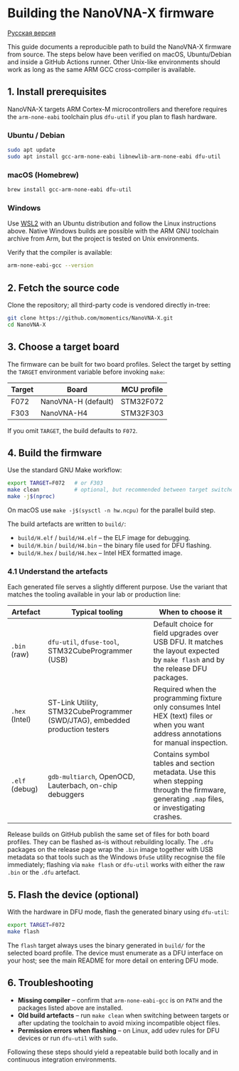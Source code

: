 # Building the NanoVNA-X firmware
[Русская версия](building_ru.md)

This guide documents a reproducible path to build the NanoVNA-X firmware from
source. The steps below have been verified on macOS, Ubuntu/Debian and inside
a GitHub Actions runner. Other Unix-like environments should work as long as
the same ARM GCC cross-compiler is available.

## 1. Install prerequisites

NanoVNA-X targets ARM Cortex-M microcontrollers and therefore requires the
`arm-none-eabi` toolchain plus `dfu-util` if you plan to flash hardware.

### Ubuntu / Debian

```bash
sudo apt update
sudo apt install gcc-arm-none-eabi libnewlib-arm-none-eabi dfu-util
```

### macOS (Homebrew)

```bash
brew install gcc-arm-none-eabi dfu-util
```

### Windows

Use [WSL2](https://learn.microsoft.com/windows/wsl/install) with an Ubuntu
distribution and follow the Linux instructions above. Native Windows builds are
possible with the ARM GNU toolchain archive from Arm, but the project is tested
on Unix environments.

Verify that the compiler is available:

```bash
arm-none-eabi-gcc --version
```

## 2. Fetch the source code

Clone the repository; all third-party code is vendored directly in-tree:

```bash
git clone https://github.com/momentics/NanoVNA-X.git
cd NanoVNA-X
```

## 3. Choose a target board

The firmware can be built for two board profiles. Select the target by setting
the `TARGET` environment variable before invoking `make`:

| Target | Board                | MCU profile |
|--------|----------------------|-------------|
| F072   | NanoVNA-H (default)  | STM32F072   |
| F303   | NanoVNA-H4           | STM32F303   |

If you omit `TARGET`, the build defaults to `F072`.

## 4. Build the firmware

Use the standard GNU Make workflow:

```bash
export TARGET=F072   # or F303
make clean           # optional, but recommended between target switches
make -j$(nproc)
```

On macOS use `make -j$(sysctl -n hw.ncpu)` for the parallel build step.

The build artefacts are written to `build/`:

- `build/H.elf` / `build/H4.elf` – the ELF image for debugging.
- `build/H.bin` / `build/H4.bin` – the binary file used for DFU flashing.
- `build/H.hex` / `build/H4.hex` – Intel HEX formatted image.

### 4.1 Understand the artefacts

Each generated file serves a slightly different purpose. Use the variant that
matches the tooling available in your lab or production line:

| Artefact        | Typical tooling                                      | When to choose it |
|-----------------|------------------------------------------------------|-------------------|
| `.bin` (raw)    | `dfu-util`, `dfuse-tool`, STM32CubeProgrammer (USB)  | Default choice for field upgrades over USB DFU. It matches the layout expected by `make flash` and by the release DFU packages. |
| `.hex` (Intel)  | ST-Link Utility, STM32CubeProgrammer (SWD/JTAG), embedded production testers | Required when the programming fixture only consumes Intel HEX (text) files or when you want address annotations for manual inspection. |
| `.elf` (debug)  | `gdb-multiarch`, OpenOCD, Lauterbach, on-chip debuggers | Contains symbol tables and section metadata. Use this when stepping through the firmware, generating `.map` files, or investigating crashes. |

Release builds on GitHub publish the same set of files for both board
profiles. They can be flashed as-is without rebuilding locally. The `.dfu`
packages on the release page wrap the `.bin` image together with USB metadata
so that tools such as the Windows `DfuSe` utility recognise the file
immediately; flashing via `make flash` or `dfu-util` works with either the raw
`.bin` or the `.dfu` artefact.

## 5. Flash the device (optional)

With the hardware in DFU mode, flash the generated binary using `dfu-util`:

```bash
export TARGET=F072
make flash
```

The `flash` target always uses the binary generated in `build/` for the
selected board profile. The device must enumerate as a DFU interface on your
host; see the main README for more detail on entering DFU mode.

## 6. Troubleshooting

- **Missing compiler** – confirm that `arm-none-eabi-gcc` is on `PATH` and the
  packages listed above are installed.
- **Old build artefacts** – run `make clean` when switching between targets or
  after updating the toolchain to avoid mixing incompatible object files.
- **Permission errors when flashing** – on Linux, add udev rules for DFU devices
  or run `dfu-util` with `sudo`.

Following these steps should yield a repeatable build both locally and in
continuous integration environments.
